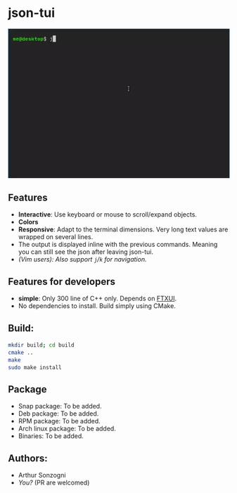 json-tui
========

![Video](demo.webp)

Features
--------
- **Interactive**: Use keyboard or mouse to scroll/expand objects.
- **Colors**
- **Responsive**: Adapt to the terminal dimensions. Very long text values are
  wrapped on several lines.
- The output is displayed inline with the previous commands. Meaning you can
  still see the json after leaving json-tui.
- *(Vim users): Also support `j`/`k` for navigation.*

Features for developers
-----------------------
- **simple**: Only 300 line of C++ only. Depends on [FTXUI].
- No dependencies to install. Build simply using CMake.

Build:
------
```bash
mkdir build; cd build
cmake ..
make
sudo make install
```

Package
--------

- Snap package: To be added.
- Deb package: To be added.
- RPM package: To be added.
- Arch linux package: To be added.
- Binaries: To be added.

Authors:
--------
- Arthur Sonzogni
- *You?* (PR are welcomed)

[FTXUI]:https://github.com/ArthurSonzogni/FTXUI
